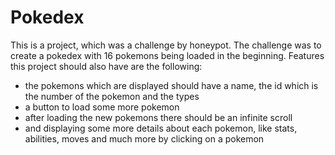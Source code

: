 # Pokedex

This is a project, which was a challenge by honeypot. The challenge was to create a pokedex with 16 pokemons being loaded in the beginning.
Features this project should also have are the following:
* the pokemons which are displayed should have a name, the id which is the number of the pokemon and the types
* a button to load some more pokemon
* after loading the new pokemons there should be an infinite scroll
* and displaying some more details about each pokemon, like stats, abilities, moves and much more by clicking on a pokemon
